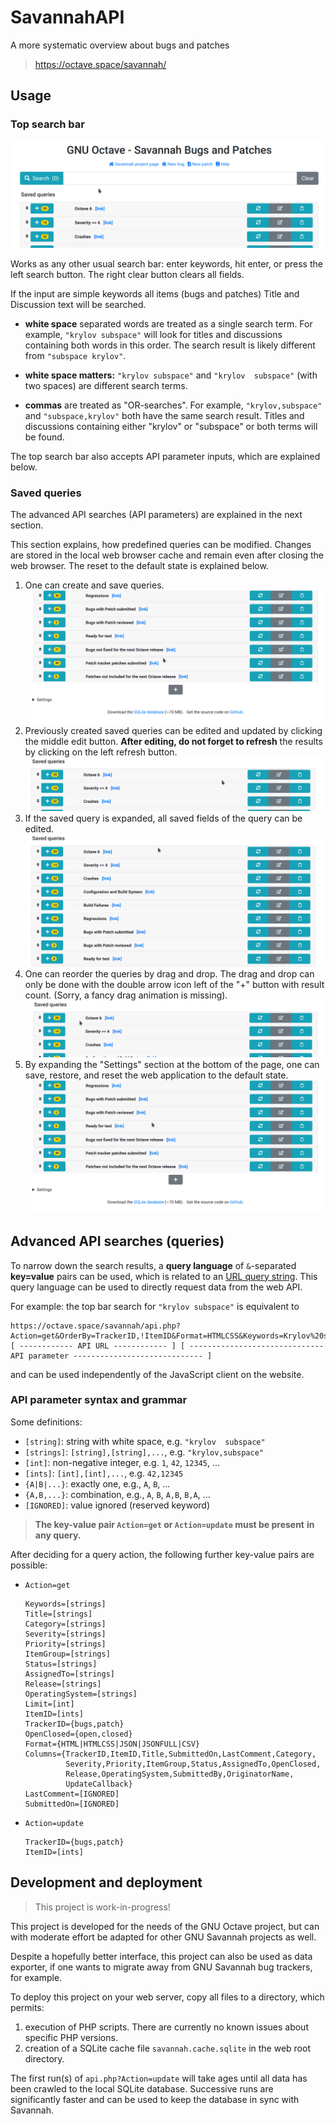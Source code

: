 # SavannahAPI

A more systematic overview about bugs and patches

> <https://octave.space/savannah/>


## Usage

### Top search bar

![top search bar](doc/top_search_bar.gif)

Works as any other usual search bar:
enter keywords, hit enter, or press the left search button.
The right clear button clears all fields.

If the input are simple keywords all items (bugs and patches) Title and
Discussion text will be searched.

- **white space** separated words are treated as a single search term.
  For example, `"krylov subspace"` will look for titles and discussions
  containing both words in this order.  The search result is likely different
  from `"subspace krylov"`.

- **white space matters:** `"krylov subspace"` and `"krylov  subspace"`
  (with two spaces) are different search terms.

- **commas** are treated as "OR-searches".
  For example, `"krylov,subspace"` and `"subspace,krylov"` both have the same
  search result.  Titles and discussions containing either "krylov" or
  "subspace" or both terms will be found.

The top search bar also accepts API parameter inputs,
which are explained below.

### Saved queries

The advanced API searches (API parameters) are explained in the next section.

This section explains, how predefined queries can be modified.
Changes are stored in the local web browser cache
and remain even after closing the web browser.
The reset to the default state is explained below.

1. One can create and save queries.
   ![new saved query](doc/new_saved_query.gif)
2. Previously created saved queries can be edited and updated
   by clicking the middle edit button.
   **After editing, do not forget to refresh** the results
   by clicking on the left refresh button.
   ![edit](doc/edit_saved_query.gif)
3. If the saved query is expanded, all saved fields of the query can be edited.
   ![edit expanded](doc/edit_saved_query_expanded.gif)
4. One can reorder the queries by drag and drop.
   The drag and drop can only be done with the double arrow icon
   left of the "+" button with result count.
   (Sorry, a fancy drag animation is missing).
   ![reorder](doc/reorder_saved_queries.gif)
5. By expanding the "Settings" section at the bottom of the page,
   one can save, restore, and reset the web application to the default state.
   ![reset](doc/reset_to_default.gif)


## Advanced API searches (queries)

To narrow down the search results,
a **query language** of `&`-separated **key=value** pairs can be used,
which is related to an
[URL query string](https://en.wikipedia.org/wiki/Query_string).
This query language can be used to directly request data from the web API.

For example: the top bar search for `"krylov subspace"` is equivalent to
```
https://octave.space/savannah/api.php?Action=get&OrderBy=TrackerID,!ItemID&Format=HTMLCSS&Keywords=Krylov%20subspace
[ ------------ API URL ------------ ] [ ------------------------------ API parameter ----------------------------- ]
```
and can be used independently of the JavaScript client on the website.


### API parameter syntax and grammar

Some definitions:
- `[string]`: string with white space, e.g. `"krylov  subspace"`
- `[strings]`: `[string],[string],...`, e.g. `"krylov,subspace"`
- `[int]`: non-negative integer, e.g. `1`, `42`, `12345`, ...
- `[ints]`: `[int],[int],...`, e.g. `42,12345`
- `{A|B|...}`: exactly one, e.g., `A`, `B`, ...
- `{A,B,...}`: combination, e.g., `A`, `B`, `A,B`, `B,A`, ...
- `[IGNORED]`: value ignored (reserved keyword)

> **The key-value pair `Action=get` or `Action=update` must be present**
> **in any query.**

After deciding for a query action,
the following further key-value pairs are possible:

- `Action=get`
  ```
  Keywords=[strings]
  Title=[strings]
  Category=[strings]
  Severity=[strings]
  Priority=[strings]
  ItemGroup=[strings]
  Status=[strings]
  AssignedTo=[strings]
  Release=[strings]
  OperatingSystem=[strings]
  Limit=[int]
  ItemID=[ints]
  TrackerID={bugs,patch}
  OpenClosed={open,closed}
  Format={HTML|HTMLCSS|JSON|JSONFULL|CSV}
  Columns={TrackerID,ItemID,Title,SubmittedOn,LastComment,Category,
           Severity,Priority,ItemGroup,Status,AssignedTo,OpenClosed,
           Release,OperatingSystem,SubmittedBy,OriginatorName,
           UpdateCallback}
  LastComment=[IGNORED]
  SubmittedOn=[IGNORED]
  ```
- `Action=update`
  ```
  TrackerID={bugs,patch}
  ItemID=[ints]
  ```


## Development and deployment

> This project is work-in-progress!

This project is developed for the needs of the GNU Octave project, but can with
moderate effort be adapted for other GNU Savannah projects as well.

Despite a hopefully better interface, this project can also be used as data
exporter, if one wants to migrate away from GNU Savannah bug trackers, for
example.

To deploy this project on your web server, copy all files to a directory,
which permits:
1. execution of PHP scripts.
   There are currently no known issues about specific PHP versions.
2. creation of a SQLite cache file `savannah.cache.sqlite`
   in the web root directory.

The first run(s) of `api.php?Action=update` will take ages until all data
has been crawled to the local SQLite database.  Successive runs are
significantly faster and can be used to keep the database in sync with Savannah.
